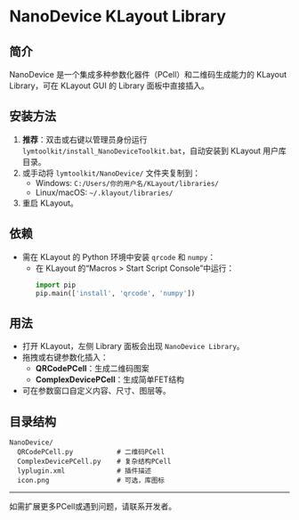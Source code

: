 # NanoDevice KLayout Library

## 简介
NanoDevice 是一个集成多种参数化器件（PCell）和二维码生成能力的 KLayout Library，可在 KLayout GUI 的 Library 面板中直接插入。

## 安装方法
1. **推荐**：双击或右键以管理员身份运行 `lymtoolkit/install_NanoDeviceToolkit.bat`，自动安装到 KLayout 用户库目录。
2. 或手动将 `lymtoolkit/NanoDevice/` 文件夹复制到：
   - Windows: `C:/Users/你的用户名/KLayout/libraries/`
   - Linux/macOS: `~/.klayout/libraries/`
3. 重启 KLayout。

## 依赖
- 需在 KLayout 的 Python 环境中安装 `qrcode` 和 `numpy`：
  - 在 KLayout 的“Macros > Start Script Console”中运行：
    ```python
    import pip
    pip.main(['install', 'qrcode', 'numpy'])
    ```

## 用法
- 打开 KLayout，左侧 Library 面板会出现 `NanoDevice Library`。
- 拖拽或右键参数化插入：
  - **QRCodePCell**：生成二维码图案
  - **ComplexDevicePCell**：生成简单FET结构
- 可在参数窗口自定义内容、尺寸、图层等。

## 目录结构
```
NanoDevice/
  QRCodePCell.py           # 二维码PCell
  ComplexDevicePCell.py    # 复杂结构PCell
  lyplugin.xml             # 插件描述
  icon.png                 # 可选，库图标
```

---
如需扩展更多PCell或遇到问题，请联系开发者。 
